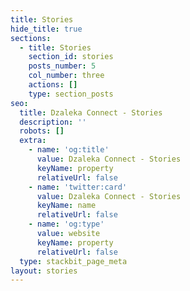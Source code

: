 ```yaml
---
title: Stories
hide_title: true
sections:
  - title: Stories
    section_id: stories
    posts_number: 5
    col_number: three
    actions: []
    type: section_posts
seo:
  title: Dzaleka Connect - Stories
  description: ''
  robots: []
  extra:
    - name: 'og:title'
      value: Dzaleka Connect - Stories
      keyName: property
      relativeUrl: false
    - name: 'twitter:card'
      value: Dzaleka Connect - Stories
      keyName: name
      relativeUrl: false
    - name: 'og:type'
      value: website
      keyName: property
      relativeUrl: false
  type: stackbit_page_meta
layout: stories
---
```

